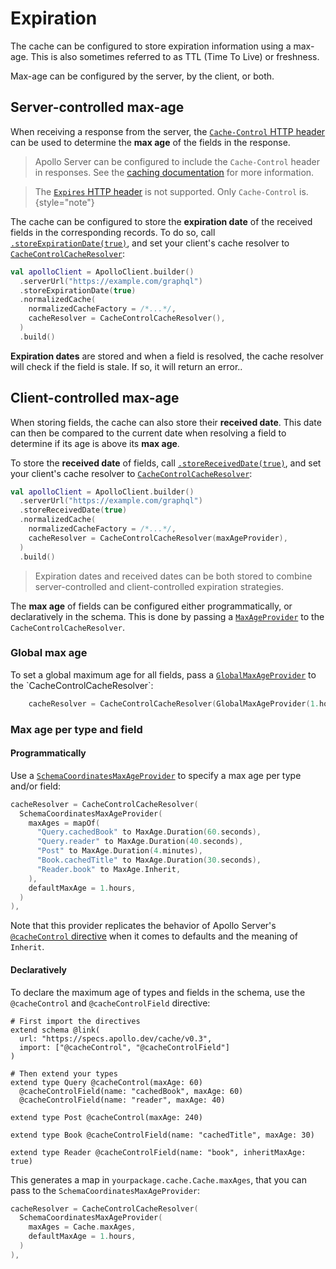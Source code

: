 # Expiration

The cache can be configured to store expiration information using a max-age. This is also sometimes referred to as TTL (Time To Live) or freshness.

Max-age can be configured by the server, by the client, or both.

## Server-controlled max-age

When receiving a response from the server, the [`Cache-Control` HTTP header](https://developer.mozilla.org/en-US/docs/Web/HTTP/Headers/Cache-Control) can be used to determine the **max age** of the fields in the response.

> Apollo Server can be configured to include the `Cache-Control` header in responses. See the [caching documentation](https://www.apollographql.com/docs/apollo-server/performance/caching/) for more information.

> The [`Expires` HTTP header](https://developer.mozilla.org/en-US/docs/Web/HTTP/Reference/Headers/Expires) is not supported. Only `Cache-Control` is.
{style="note"}

The cache can be configured to store the **expiration date** of the received fields in the corresponding records. To do so, call [`.storeExpirationDate(true)`](https://apollographql.github.io/apollo-kotlin-normalized-cache/kdoc/normalized-cache/com.apollographql.cache.normalized/store-expiration-date.html?query=fun%20%3CT%3E%20MutableExecutionOptions%3CT%3E.storeExpirationDate(storeExpirationDate:%20Boolean):%20T), and set your client's cache resolver to [
`CacheControlCacheResolver`](https://apollographql.github.io/apollo-kotlin-normalized-cache/kdoc/normalized-cache/com.apollographql.cache.normalized.api/-cache-control-cache-resolver/index.html):

```kotlin
val apolloClient = ApolloClient.builder()
  .serverUrl("https://example.com/graphql")
  .storeExpirationDate(true)
  .normalizedCache(
    normalizedCacheFactory = /*...*/,
    cacheResolver = CacheControlCacheResolver(),
  )
  .build()
```

**Expiration dates** are stored and when a field is resolved, the cache resolver will check if the field is stale. If so, it will return an error..

## Client-controlled max-age

When storing fields, the cache can also store their **received date**. This date can then be compared to the current date when resolving a field to determine if its age is above its **max age**.

To store the **received date** of fields, call [`.storeReceivedDate(true)`](https://apollographql.github.io/apollo-kotlin-normalized-cache/kdoc/normalized-cache/com.apollographql.cache.normalized/store-receive-date.html?query=fun%20%3CT%3E%20MutableExecutionOptions%3CT%3E.storeReceivedDate(storeReceivedDate:%20Boolean):%20T), and set your client's cache resolver to [
`CacheControlCacheResolver`](https://apollographql.github.io/apollo-kotlin-normalized-cache/kdoc/normalized-cache/com.apollographql.cache.normalized.api/-cache-control-cache-resolver/index.html):

```kotlin
val apolloClient = ApolloClient.builder()
  .serverUrl("https://example.com/graphql")
  .storeReceivedDate(true)
  .normalizedCache(
    normalizedCacheFactory = /*...*/,
    cacheResolver = CacheControlCacheResolver(maxAgeProvider),
  )
  .build()
```

> Expiration dates and received dates can be both stored to combine server-controlled and client-controlled expiration strategies.

The **max age** of fields can be configured either programmatically, or declaratively in the schema. This is done by passing a [`MaxAgeProvider`](https://apollographql.github.io/apollo-kotlin-normalized-cache/kdoc/normalized-cache/com.apollographql.cache.normalized.api/-max-age-provider/index.html?query=interface%20MaxAgeProvider) to the `CacheControlCacheResolver`.

### Global max age

To set a global maximum age for all fields, pass a [`GlobalMaxAgeProvider`](https://apollographql.github.io/apollo-kotlin-normalized-cache/kdoc/normalized-cache/com.apollographql.cache.normalized.api/-global-max-age-provider/index.html?query=class%20GlobalMaxAgeProvider(maxAge:%20Duration)%20:%20MaxAgeProvider) to the `CacheControlCacheResolver`:

```kotlin
    cacheResolver = CacheControlCacheResolver(GlobalMaxAgeProvider(1.hours)),
```

### Max age per type and field

#### Programmatically

Use a [`SchemaCoordinatesMaxAgeProvider`](https://apollographql.github.io/apollo-kotlin-normalized-cache/kdoc/normalized-cache/com.apollographql.cache.normalized.api/-schema-coordinates-max-age-provider/index.html?query=class%20SchemaCoordinatesMaxAgeProvider(maxAges:%20Map%3CString,%20MaxAge%3E,%20defaultMaxAge:%20Duration)%20:%20MaxAgeProvider) to specify a max age per type and/or field:

```kotlin
cacheResolver = CacheControlCacheResolver(
  SchemaCoordinatesMaxAgeProvider(
    maxAges = mapOf(
      "Query.cachedBook" to MaxAge.Duration(60.seconds),
      "Query.reader" to MaxAge.Duration(40.seconds),
      "Post" to MaxAge.Duration(4.minutes),
      "Book.cachedTitle" to MaxAge.Duration(30.seconds),
      "Reader.book" to MaxAge.Inherit,
    ), 
    defaultMaxAge = 1.hours,
  )
),
```

Note that this provider replicates the behavior of Apollo Server's [`@cacheControl` directive](https://www.apollographql.com/docs/apollo-server/performance/caching/#default-maxage) when it comes to defaults and the meaning of `Inherit`.

#### Declaratively

To declare the maximum age of types and fields in the schema, use the `@cacheControl` and `@cacheControlField` directive:

```
# First import the directives
extend schema @link(
  url: "https://specs.apollo.dev/cache/v0.3",
  import: ["@cacheControl", "@cacheControlField"]
)

# Then extend your types
extend type Query @cacheControl(maxAge: 60)
  @cacheControlField(name: "cachedBook", maxAge: 60)
  @cacheControlField(name: "reader", maxAge: 40)

extend type Post @cacheControl(maxAge: 240)

extend type Book @cacheControlField(name: "cachedTitle", maxAge: 30)

extend type Reader @cacheControlField(name: "book", inheritMaxAge: true)
```

This generates a map in `yourpackage.cache.Cache.maxAges`, that you can pass to the `SchemaCoordinatesMaxAgeProvider`:

```kotlin
cacheResolver = CacheControlCacheResolver(
  SchemaCoordinatesMaxAgeProvider(
    maxAges = Cache.maxAges,
    defaultMaxAge = 1.hours,
  )
),
```
